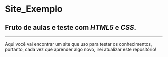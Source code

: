 # Site_Exemplo
## Fruto de aulas e teste com _HTML5_ e _CSS_.
---
Aqui você vai encontrar um site que uso para testar os conhecimentos, portanto, cada vez que aprender algo novo, irei atualizar este repositório!
